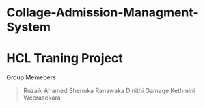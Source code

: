 # Collage-Admission-Managment-System
# HCL Traning Project
Group Memebers
> Ruzaik Ahamed
> Shenuka Ranawaka
> Dinithi Gamage 
> Kethmini Weerasekara
